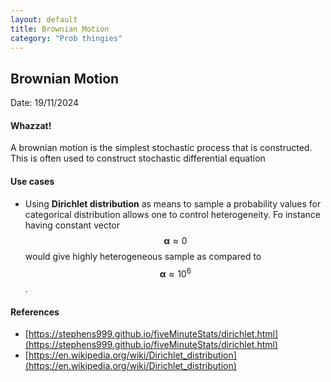 ```yaml
---
layout: default
title: Brownian Motion
category: "Prob thingies"
---
```

## Brownian Motion

Date: 19/11/2024

#### Whazzat!

A brownian motion is the simplest stochastic process that is constructed. This is often used to construct stochastic differential equation


#### Use cases

- Using **Dirichlet distribution** as means to sample a probability values for categorical distribution allows one to control heterogeneity. Fo instance having constant vector $$ \mathbf{\alpha} \approx 0 $$ would give highly heterogeneous sample as compared to $$ \mathbf{\alpha} \approx 10^6 $$. 

#### References
- [https://stephens999.github.io/fiveMinuteStats/dirichlet.html](https://stephens999.github.io/fiveMinuteStats/dirichlet.html)
- [https://en.wikipedia.org/wiki/Dirichlet_distribution](https://en.wikipedia.org/wiki/Dirichlet_distribution)
